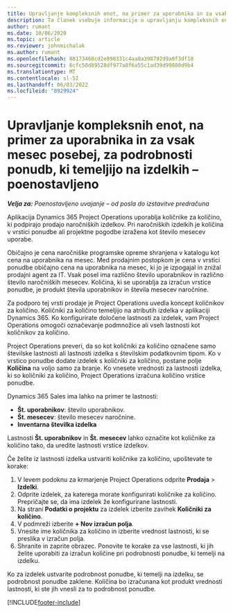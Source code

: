 ```yaml
---
title: Upravljanje kompleksnih enot, na primer za uporabnika in za vsak mesec posebej, za podrobnosti ponudb, ki temeljijo na izdelkih – poenostavljeno
description: Ta članek vsebuje informacije o upravljanju kompleksnih enot za ponudbe na podlagi izdelkov.
author: rumant
ms.date: 10/06/2020
ms.topic: article
ms.reviewer: johnmichalak
ms.author: rumant
ms.openlocfilehash: 88173468cd2e898331c4aa0a398792d9a0f3df10
ms.sourcegitcommit: 6cfc50d89528df977a8f6a55c1ad39d99800d9b4
ms.translationtype: MT
ms.contentlocale: sl-SI
ms.lasthandoff: 06/03/2022
ms.locfileid: "8929924"
---
```

# <a name="managing-complex-units-such-as-per-user-per-month-for-product-based-quote-lines---lite"></a>Upravljanje kompleksnih enot, na primer za uporabnika in za vsak mesec posebej, za podrobnosti ponudb, ki temeljijo na izdelkih – poenostavljeno

_**Velja za:** Poenostavljeno uvajanje – od posla do izstavitve predračuna_

Aplikacija Dynamics 365 Project Operations uporablja količnike za količino, ki podpirajo prodajo naročniških izdelkov. Pri naročniških izdelkih je količina v vrstici ponudbe ali projektne pogodbe izražena kot število mesecev uporabe.

Običajno je cena naročniške programske opreme shranjena v katalogu kot cena na uporabnika na mesec. Med prodajnim postopkom je cena v vrstici ponudbe običajno cena na uporabnika na mesec, ki jo je izpogajal in znižal prodajni agent za IT. Vsak posel ima različno število uporabnikov in različno število naročniških mesecev. Količina, ki se uporablja za izračun vrstice ponudbe, je produkt števila uporabnikov in števila mesecev naročnine.

Za podporo tej vrsti prodaje je Project Operations uvedla koncept količnikov za količino. Količniki za količino temeljijo na atributih izdelka v aplikaciji Dynamics 365. Ko konfigurirate določene lastnosti za izdelek, vam Project Operations omogoči označevanje podmnožice ali vseh lastnosti kot količnikov za količino.

Project Operations preveri, da so kot količniki za količino označene samo številske lastnosti ali lastnosti izdelka s številskim podatkovnim tipom. Ko v vrstico ponudbe dodate izdelek s količniki za količino, postane polje **Količina** na voljo samo za branje. Ko vnesete vrednosti za lastnosti izdelka, ki so količniki za količino, Project Operations izračuna količino vrstice ponudbe.

Dynamics 365 Sales ima lahko na primer te lastnosti:

- **Št. uporabnikov**: število uporabnikov.
- **Št. mesecev**: število mesecev naročnine.
- **Inventarna številka izdelka**

Lastnosti **Št. uporabnikov** in **Št. mesecev** lahko označite kot količnike za količino tako, da uredite lastnosti vrstice izdelkov.

Če želite iz lastnosti izdelka ustvariti količnike za količino, upoštevate te korake:

1. V levem podoknu za krmarjenje Project Operations odprite **Prodaja** > **Izdelki**.
2. Odprite izdelek, za katerega morate konfigurirati količnike za količino. Prepričajte se, da ima izdelek že konfigurirane lastnosti.
3. Na strani **Podatki o projektu** za izdelek izberite zavihek **Količniki za količino**.
4. V podmreži izberite **+ Nov izračun polja**.
5. Vnesite ime količnika za količino in izberite vrednost lastnosti, ki se preslika v izračun polja.
6. Shranite in zaprite obrazec. Ponovite te korake za vse lastnosti, ki jih želite uporabiti za izračun količine pri podrobnosti ponudbe, ki temelji na izdelku.

Ko za izdelek ustvarite podrobnost ponudbe, ki temelji na izdelku, se podrobnost ponudbe zaklene. Količina bo izračunana kot produkt vrednosti lastnosti, ki ste jih vnesli za to podrobnost ponudbe.


[!INCLUDE[footer-include](../../includes/footer-banner.md)]